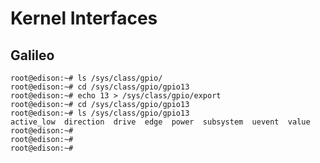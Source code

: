 Kernel Interfaces
==

## Galileo

    root@edison:~# ls /sys/class/gpio/
    root@edison:~# cd /sys/class/gpio/gpio13
    root@edison:~# echo 13 > /sys/class/gpio/export
    root@edison:~# cd /sys/class/gpio/gpio13
    root@edison:~# ls /sys/class/gpio/gpio13
    active_low  direction  drive  edge  power  subsystem  uevent  value
    root@edison:~# 
    root@edison:~# 
    root@edison:~# 